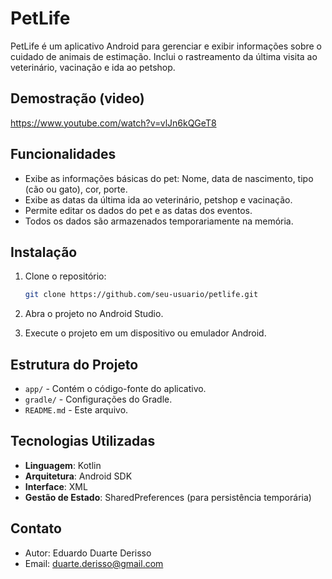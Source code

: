 # PetLife

PetLife é um aplicativo Android para gerenciar e exibir informações sobre o cuidado de animais de estimação. Inclui o rastreamento da última visita ao veterinário, vacinação e ida ao petshop.

## Demostração (video)
https://www.youtube.com/watch?v=vlJn6kQGeT8

## Funcionalidades

- Exibe as informações básicas do pet: Nome, data de nascimento, tipo (cão ou gato), cor, porte.
- Exibe as datas da última ida ao veterinário, petshop e vacinação.
- Permite editar os dados do pet e as datas dos eventos.
- Todos os dados são armazenados temporariamente na memória.

## Instalação

1. Clone o repositório:
    ```bash
    git clone https://github.com/seu-usuario/petlife.git
    ```

2. Abra o projeto no Android Studio.

3. Execute o projeto em um dispositivo ou emulador Android.

## Estrutura do Projeto

- `app/` - Contém o código-fonte do aplicativo.
- `gradle/` - Configurações do Gradle.
- `README.md` - Este arquivo.

## Tecnologias Utilizadas

- **Linguagem**: Kotlin
- **Arquitetura**: Android SDK
- **Interface**: XML
- **Gestão de Estado**: SharedPreferences (para persistência temporária)

## Contato

- Autor: Eduardo Duarte Derisso
- Email: duarte.derisso@gmail.com
